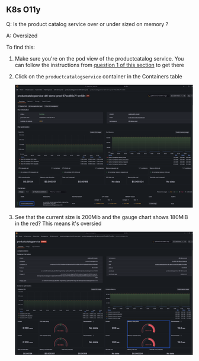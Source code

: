 ## K8s O11y
Q: Is the product catalog service over or under sized on memory ?

A: Oversized

To find this:
1. Make sure you're on the pod view of the productcatalog service. You can follow the instructions from [question 1 of this section](./3.1-k8s-olly.md) to get there
1. Click on the `productcatalogservice` container in the Containers table

    ![WorkloadMemory](/images/breakout_1/3.4-k8s-olly-1.png)

1. See that the current size is 200Mib and the gauge chart shows 180MiB in the red? This means it's oversied

    ![WorkloadMemory](/images/breakout_1/3.4-k8s-olly-2.png)

